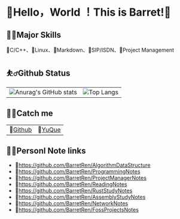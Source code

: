 # 🌟Hello，World ！This is Barret!🌟

## 🤾‍♀️Major Skills
🥕C/C++、🥕Linux、🥕Markdown、🥕SIP/ISDN、🥕Project Management

## ⛹️‍♂️Github Status
|||
|:-|:-|
|![Anurag's GitHub stats](https://github-readme-stats.vercel.app/api?username=barretren&count_private=true&show_icons=true)|![Top Langs](https://github-readme-stats.vercel.app/api/top-langs/?username=barretren&exclude_repo=AndroidDemos)|

## 🏋️‍♂️Catch me
|||
|:-|:-|
|🎪[Github](https://github.com/barretren)|🎪[YuQue](https://www.yuque.com/barret)|

## 🚴‍♀️Personl Note links
* 🎡https://github.com/BarretRen/AlgorithmDataStructure
* 🎡https://github.com/BarretRen/ProgrammingNotes
* 🎡https://github.com/BarretRen/ProjectManagerNotes
* 🎡https://github.com/BarretRen/ReadingNotes
* 🎡https://github.com/BarretRen/RustStudyNotes
* 🎡https://github.com/BarretRen/AssemblyStudyNotes
* 🎡https://github.com/BarretRen/NetworkNotes
* 🎡https://github.com/BarretRen/FossProjectsNotes
